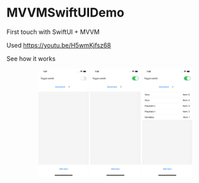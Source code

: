 # MVVMSwiftUIDemo
First touch with SwiftUI + MVVM


Used https://youtu.be/H5wmKjfsz68 

See how it works

  <p align="center" width="100%"> 
    <img width="23%" src="/MVVMSwiftUIDemo/Assets.xcassets/Simulator Screen Shot - iPhone 13 - 2022-08-04 at 13.07.54.imageset/Simulator Screen Shot - iPhone 13 - 2022-08-04 at 13.07.54.png">
    <img width="23%" src="/MVVMSwiftUIDemo/Assets.xcassets/Simulator Screen Shot - iPhone 13 - 2022-08-04 at 13.08.00.imageset/Simulator Screen Shot - iPhone 13 - 2022-08-04 at 13.08.00.png">
    <img width="23%" src="/MVVMSwiftUIDemo/Assets.xcassets/Simulator Screen Shot - iPhone 13 - 2022-08-04 at 13.08.07.imageset/Simulator Screen Shot - iPhone 13 - 2022-08-04 at 13.08.07.png">
  </p>
